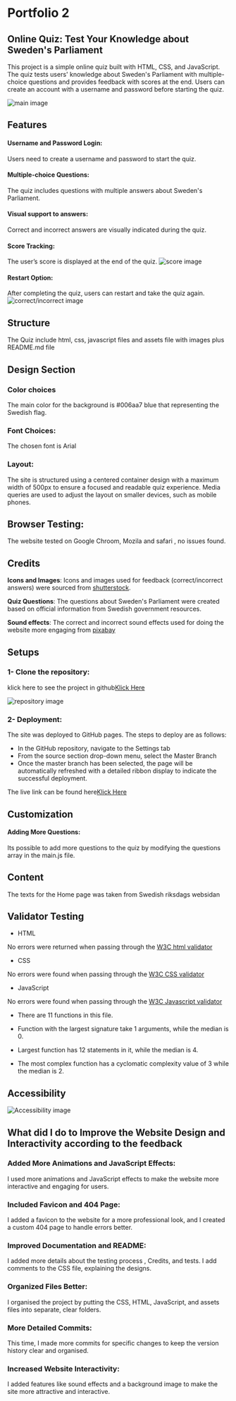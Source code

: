 # Portfolio 2
## Online Quiz: Test Your Knowledge about Sweden's Parliament
This project is a simple online quiz built with HTML, CSS, and JavaScript. The quiz tests users' knowledge about Sweden's Parliament with multiple-choice questions and provides feedback with scores at the end. Users can create an account with a username and password before starting the quiz.
 
![main image](/assets/Neutral%20Beige%20Screen%20Creator%20Facebook%20Cover-2.png)

## Features
 #### Username and Password Login:  
 Users need to create a username and password to start the quiz.
 #### Multiple-choice Questions: 
 The quiz includes questions with multiple answers about Sweden's Parliament.
 #### Visual support to answers: 
 Correct and incorrect answers are visually indicated during the quiz.

#### Score Tracking:
 The user’s score is displayed at the end of the quiz.
 ![score image](/assets/Screenshot%202024-09-20%20at%2015.20.19.png)
 #### Restart Option: 
 After completing the quiz, users can restart and take the quiz again.
 ![correct/incorrect image](/assets/correct:incorrect.png)
 ## Structure
 The Quiz include html, css, javascript files and assets file with images plus README.md file

 ## Design Section
 ### Color choices
 The main color for the background is #006aa7 blue that representing the Swedish flag.

 ### Font Choices:
 The chosen font is Arial 

 ### Layout:
 The site is structured using a centered container design with a maximum width of 500px to ensure a focused and readable quiz experience. Media queries are used to adjust the layout on smaller devices, such as mobile phones.

 ## Browser Testing:
 The website tested on Google Chroom, Mozila and safari , no issues found.

 ## Credits

**Icons and Images**: Icons and images used for feedback (correct/incorrect answers) were sourced from [shutterstock](https://www.shutterstock.com/).

**Quiz Questions**: The questions about Sweden's Parliament were created based on official information from Swedish government resources.

**Sound effects**: The correct and incorrect sound effects used for doing the website more engaging from [pixabay](https://pixabay.com/)

 ## Setups
 ### 1- Clone the repository:
  klick here to see the project in github[Klick Here](https://github.com/behzad17/pp2)

  ![repository image](/assets/Screenshot%202024-09-20%20at%2015.22.43.png)

### 2- Deployment:
The site was deployed to GitHub pages. The steps to deploy are as follows:
* In the GitHub repository, navigate to the Settings tab
* From the source section drop-down menu, select the Master Branch
* Once the master branch has been selected, the page will be automatically refreshed with a detailed ribbon display to indicate the successful deployment.

 The live link can be found here[Klick Here](https://behzad17.github.io/pp2/)

 ## Customization
 #### Adding More Questions: 
 Its possible to add more questions to the quiz by modifying the questions array in the main.js file. 

## Content
The texts for the Home page was taken from Swedish riksdags websidan

## Validator Testing
* HTML

No errors were returned when passing through the [W3C html validator](https://validator.w3.org/nu/?showsource=yes&doc=https%3A%2F%2Fbehzad17.github.io%2Fpp2%2F)
* CSS

No errors were found when passing through the [W3C CSS validator](https://jigsaw.w3.org/css-validator/validator?uri=https%3A%2F%2Fbehzad17.github.io%2Fpp2%2F&profile=css3svg&usermedium=all&warning=1&vextwarning=&lang=en)
* JavaScript

No errors were found when passing through the [W3C Javascript validator](https://validator.w3.org/nu/?showsource=yes&doc=https%3A%2F%2Fbehzad17.github.io%2Fpp2%2F)

* There are 11 functions in this file.

* Function with the largest signature take 1 arguments, while the median is 0.

* Largest function has 12 statements in it, while the median is 4.

* The most complex function has a cyclomatic complexity value of 3 while the median is 2.

## Accessibility

![Accessibility image](/assets/accessibility.png)

## What did I do to Improve the Website Design and Interactivity according to the feedback
### Added More Animations and JavaScript Effects:
I used more animations and JavaScript effects to make the website more interactive and engaging for users.
### Included Favicon and 404 Page:
I added a favicon to the website for a more professional look, and I created a custom 404 page to handle errors better.
### Improved Documentation and README:
I added more details about the testing process , Credits, and  tests.
I add comments to the CSS file, explaining the designs.
### Organized Files Better:
I organised the project by putting the CSS, HTML, JavaScript, and assets files into separate, clear folders.
### More Detailed Commits:
This time, I made more commits for specific changes to keep the version history clear and organised.
### Increased Website Interactivity:
I added features like sound effects and a background image to make the site more attractive and interactive.
